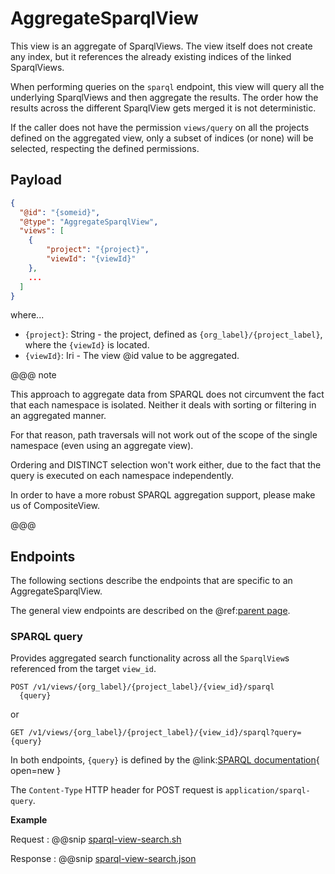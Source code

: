 # AggregateSparqlView

This view is an aggregate of SparqlViews. The view itself does not create any index, but it references the already 
existing indices of the linked SparqlViews.

When performing queries on the `sparql` endpoint, this view will query all the underlying SparqlViews and then aggregate 
the results. The order how the results across the different SparqlView gets merged it is not deterministic.

If the caller does not have the permission `views/query` on all the projects defined on the aggregated view, only a 
subset of indices (or none) will be selected, respecting the defined permissions.

## Payload

```json
{
  "@id": "{someid}",
  "@type": "AggregateSparqlView",
  "views": [
    {
        "project": "{project}",
        "viewId": "{viewId}"
    },
    ...
  ]
}
```

where...
 
- `{project}`: String - the project, defined as `{org_label}/{project_label}`, where the `{viewId}` is located.
- `{viewId}`: Iri - The view @id value to be aggregated.

@@@ note

This approach to aggregate data from SPARQL does not circumvent the fact that each namespace is isolated. Neither it 
deals with sorting or filtering in an aggregated manner.

For that reason, path traversals will not work out of the scope of the single namespace (even using an aggregate view).

Ordering and DISTINCT selection won't work either, due to the fact that the query is executed on each namespace 
independently.

In order to have a more robust SPARQL aggregation support, please make us of CompositeView.

@@@


## Endpoints

The following sections describe the endpoints that are specific to an AggregateSparqlView.

The general view endpoints are described on the @ref:[parent page](index.md#endpoints).

### SPARQL query

Provides aggregated search functionality across all the `SparqlView`s referenced from the target `view_id`.

```
POST /v1/views/{org_label}/{project_label}/{view_id}/sparql
  {query}
```
or
```
GET /v1/views/{org_label}/{project_label}/{view_id}/sparql?query={query}
```

In both endpoints, `{query}` is defined by the 
@link:[SPARQL documentation](https://www.w3.org/TR/rdf-sparql-query/#basicpatterns){ open=new }

The `Content-Type` HTTP header for POST request is `application/sparql-query`.

**Example**

Request
:   @@snip [sparql-view-search.sh](../assets/views/sparql-view-search.sh)

Response
:   @@snip [sparql-view-search.json](../assets/views/sparql-view-search.json)

